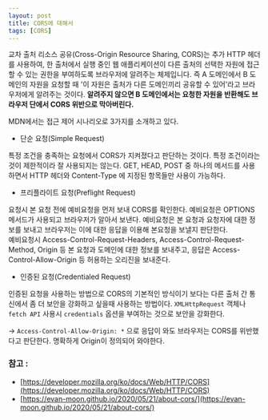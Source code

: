 ```yaml
---
layout: post
title: CORS에 대해서
tags: [CORS]
---
```


교차 출처 리소스 공유(Cross-Origin Resource Sharing, CORS)는 추가 HTTP 헤더를 사용하여, 한 출처에서 실행 중인 웹 애플리케이션이 다른 출처의 선택한 자원에 접근할 수 있는 권한을 부여하도록 브라우저에 알려주는 체제입니다. 즉 A 도메인에서 B 도메인의 자원을 요청할 때 '이 자원은 출처가 다른 도메인끼리 공유할 수 있어'라고 브라우저에게 알려주는 것이다. **알려주지 않으면 B 도메인에서는 요청한 자원을 반환해도 브라우저 단에서 CORS 위반으로 막아버린다.**

MDN에서는 접근 제어 시나리오로 3가지를 소개하고 있다.

- 단순 요청(Simple Request)

특정 조건을 충족하는 요청에서 CORS가 지켜졌다고 판단하는 것이다. 특정 조건이라는 것이 제한적이라 잘 사용되지는 않는다.
GET, HEAD, POST 중 하나의 메서드를 사용하면서 HTTP 헤더와 Content-Type 에 지정된 항목들만 사용이 가능하다. 

- 프리플라이트 요청(Preflight Request)

요청시 본 요청 전에 예비요청을 먼저 보내 CORS를 확인한다. 예비요청은 OPTIONS 메서드가 사용되고 브라우저가 알아서 보낸다. 예비요청은 본 요청과 요청자에 대한 정보를 보내고 브라우저는 이에 대한 응답을 이용해 본요청을 보낼지 판단한다.  
예비요청시 Access-Control-Request-Headers, Access-Control-Request-Method, Origin 등 본 요청과 도메인에 대한 정보를 보내주고,
응답은 Access-Control-Allow-Origin 등 허용하는 오리진을 보내준다.

- 인증된 요청(Credentialed Request)

인증된 요청을 사용하는 방법으로 CORS의 기본적인 방식이기 보다는 다른 출처 간 통신에서 좀 더 보안을 강화하고 싶을때 사용하는 방법이다.
`XMLHttpRequest` 객체나 `fetch API` 사용시 `credentials` 옵션을 부여하는 것으로 보안을 강화한다.

→ `Access-Control-Allow-Origin: *` 으로 응답이 와도 브라우저는 CORS를 위반했다고 판단한다. 명확하게 Origin이 정의되어 와야한다.

### 참고 : 
- [https://developer.mozilla.org/ko/docs/Web/HTTP/CORS](https://developer.mozilla.org/ko/docs/Web/HTTP/CORS)
- [https://evan-moon.github.io/2020/05/21/about-cors/](https://evan-moon.github.io/2020/05/21/about-cors/)
